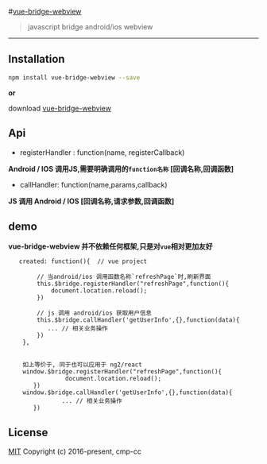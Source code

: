 

#[vue-bridge-webview](https://github.com/cmp-cc/vue-bridge-webview)

>  javascript bridge android/ios webview

---

## Installation
```sh
npm install vue-bridge-webview --save

```

**or**

download [vue-bridge-webview](https://github.com/cmp-cc/vue-bridge-webview/blob/master/vue-bridge-webview.js)

## Api
* registerHandler : function(name, registerCallback)

**Android / IOS 调用JS,需要明确调用的`function名称` [回调名称,回调函数]**
* callHandler: function(name,params,callback)

**JS 调用 Android / IOS [回调名称,请求参数,回调函数]**

## demo
**vue-bridge-webview 并不依赖任何框架,只是对`vue`相对更加友好**
```
   created: function(){  // vue project

        // 当android/ios 调用函数名称`refreshPage`时,刷新界面
        this.$bridge.registerHandler("refreshPage",function(){
            document.location.reload();
        })

        // js 调用 android/ios 获取用户信息
        this.$bridge.callHandler('getUserInfo',{},function(data){
           ... // 相关业务操作
        })
    },


    如上等价于, 同于也可以应用于 ng2/react
    window.$bridge.registerHandler("refreshPage",function(){
                document.location.reload();
       })
    window.$bridge.callHandler('getUserInfo',{},function(data){
               ... // 相关业务操作
       })
```


## License
[MIT](http://opensource.org/licenses/MIT)
Copyright (c) 2016-present, cmp-cc